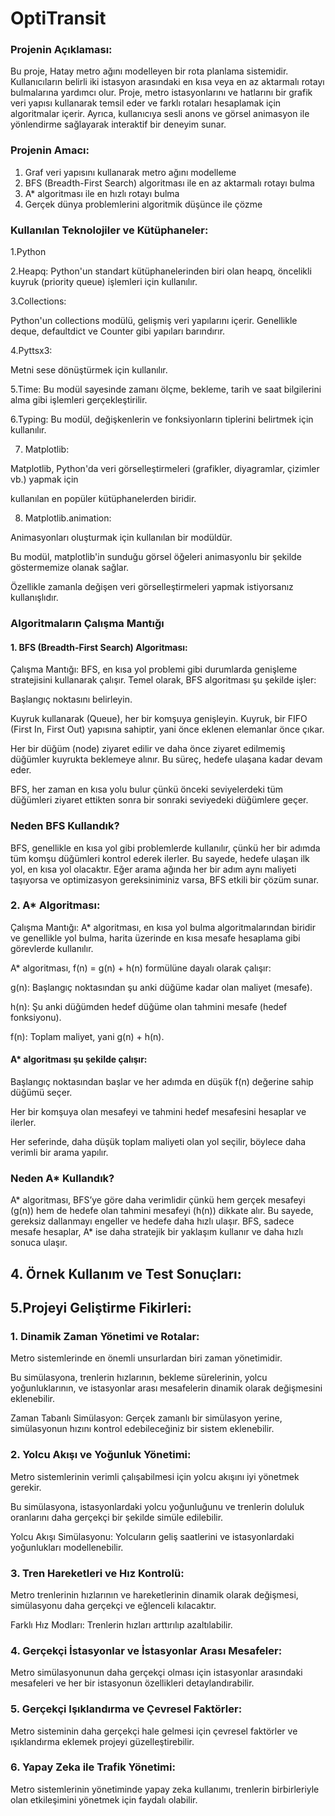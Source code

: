 # OptiTransit

### Projenin Açıklaması:
Bu proje, Hatay metro ağını modelleyen bir rota planlama sistemidir.
Kullanıcıların belirli iki istasyon arasındaki en kısa veya en az aktarmalı rotayı bulmalarına yardımcı olur. 
Proje, metro istasyonlarını ve hatlarını bir grafik veri yapısı kullanarak temsil eder ve farklı rotaları hesaplamak için algoritmalar içerir. 
Ayrıca, kullanıcıya sesli anons ve görsel animasyon ile yönlendirme sağlayarak interaktif bir deneyim sunar.


### Projenin Amacı: 
1. Graf veri yapısını kullanarak metro ağını modelleme
2. BFS (Breadth-First Search) algoritması ile en az aktarmalı rotayı bulma
3. A* algoritması ile en hızlı rotayı bulma
4. Gerçek dünya problemlerini algoritmik düşünce ile çözme

### Kullanılan Teknolojiler ve Kütüphaneler:

1.Python

2.Heapq:
Python'un standart kütüphanelerinden biri olan heapq, öncelikli kuyruk (priority queue) işlemleri için kullanılır.

3.Collections:

Python'un collections modülü, gelişmiş veri yapılarını içerir.
Genellikle deque, defaultdict ve Counter gibi yapıları barındırır.

4.Pyttsx3: 

Metni sese dönüştürmek için kullanılır.

5.Time:
Bu modül sayesinde zamanı ölçme, bekleme, tarih ve saat bilgilerini alma gibi işlemleri gerçekleştirilir.

6.Typing:
Bu modül, değişkenlerin ve fonksiyonların tiplerini belirtmek için kullanılır.

7. Matplotlib:
   
Matplotlib, Python'da veri görselleştirmeleri (grafikler, diyagramlar, çizimler vb.) yapmak için

kullanılan en popüler kütüphanelerden biridir.

8. Matplotlib.animation:

Animasyonları oluşturmak için kullanılan bir modüldür.

Bu modül, matplotlib'in sunduğu görsel öğeleri animasyonlu bir şekilde göstermemize olanak sağlar.

Özellikle zamanla değişen veri görselleştirmeleri yapmak istiyorsanız kullanışlıdır.


### Algoritmaların Çalışma Mantığı 

#### 1. BFS (Breadth-First Search) Algoritması:

Çalışma Mantığı: BFS, en kısa yol problemi gibi durumlarda genişleme stratejisini kullanarak çalışır. Temel olarak, BFS algoritması şu şekilde işler:

Başlangıç noktasını belirleyin.

Kuyruk kullanarak (Queue), her bir komşuya genişleyin. Kuyruk, bir FIFO (First In, First Out) yapısına sahiptir, yani önce eklenen elemanlar önce çıkar.

Her bir düğüm (node) ziyaret edilir ve daha önce ziyaret edilmemiş düğümler kuyrukta beklemeye alınır. Bu süreç, hedefe ulaşana kadar devam eder.

BFS, her zaman en kısa yolu bulur çünkü önceki seviyelerdeki tüm düğümleri ziyaret ettikten sonra bir sonraki seviyedeki düğümlere geçer.

### Neden BFS Kullandık?

BFS, genellikle en kısa yol gibi problemlerde kullanılır, çünkü her bir adımda tüm komşu düğümleri kontrol ederek ilerler. 
Bu sayede, hedefe ulaşan ilk yol, en kısa yol olacaktır.
Eğer arama ağında her bir adım aynı maliyeti taşıyorsa ve optimizasyon gereksiniminiz varsa, BFS etkili bir çözüm sunar.



### 2. A* Algoritması:
Çalışma Mantığı: A* algoritması, en kısa yol bulma algoritmalarından biridir ve
genellikle yol bulma, harita üzerinde en kısa mesafe hesaplama gibi görevlerde kullanılır.

A* algoritması, f(n) = g(n) + h(n) formülüne dayalı olarak çalışır:

g(n): Başlangıç noktasından şu anki düğüme kadar olan maliyet (mesafe).

h(n): Şu anki düğümden hedef düğüme olan tahmini mesafe (hedef fonksiyonu).

f(n): Toplam maliyet, yani g(n) + h(n).

#### A* algoritması şu şekilde çalışır:

Başlangıç noktasından başlar ve her adımda en düşük f(n) değerine sahip düğümü seçer.

Her bir komşuya olan mesafeyi ve tahmini hedef mesafesini hesaplar ve ilerler.

Her seferinde, daha düşük toplam maliyeti olan yol seçilir, böylece daha verimli bir arama yapılır.

### Neden A* Kullandık? 

A* algoritması, BFS’ye göre daha verimlidir çünkü hem gerçek mesafeyi (g(n)) hem de hedefe olan tahmini mesafeyi (h(n)) dikkate alır. 
Bu sayede, gereksiz dallanmayı engeller ve hedefe daha hızlı ulaşır. 
BFS, sadece mesafe hesaplar, A* ise daha stratejik bir yaklaşım kullanır ve daha hızlı sonuca ulaşır.



## 4. Örnek Kullanım ve Test Sonuçları:



## 5.Projeyi Geliştirme Fikirleri:

### 1. Dinamik Zaman Yönetimi ve Rotalar:

Metro sistemlerinde en önemli unsurlardan biri zaman yönetimidir.

Bu simülasyona, trenlerin hızlarının, bekleme sürelerinin, yolcu yoğunluklarının, ve istasyonlar arası mesafelerin dinamik olarak değişmesini eklenebilir.

Zaman Tabanlı Simülasyon: Gerçek zamanlı bir simülasyon yerine, simülasyonun hızını kontrol edebileceğiniz bir sistem eklenebilir.


### 2. Yolcu Akışı ve Yoğunluk Yönetimi:
   
Metro sistemlerinin verimli çalışabilmesi için yolcu akışını iyi yönetmek gerekir.

Bu simülasyona, istasyonlardaki yolcu yoğunluğunu ve trenlerin doluluk oranlarını daha gerçekçi bir şekilde simüle edilebilir.

Yolcu Akışı Simülasyonu: Yolcuların geliş saatlerini ve istasyonlardaki yoğunlukları modellenebilir.


### 3. Tren Hareketleri ve Hız Kontrolü:
   
Metro trenlerinin hızlarının ve hareketlerinin dinamik olarak değişmesi, simülasyonu daha gerçekçi ve eğlenceli kılacaktır.

Farklı Hız Modları: Trenlerin hızları arttırılıp azaltılabilir.


### 4. Gerçekçi İstasyonlar ve İstasyonlar Arası Mesafeler:
   
Metro simülasyonunun daha gerçekçi olması için istasyonlar arasındaki mesafeleri ve her bir istasyonun özellikleri detaylandırabilir.


### 5. Gerçekçi Işıklandırma ve Çevresel Faktörler:

Metro sisteminin daha gerçekçi hale gelmesi için çevresel faktörler ve ışıklandırma eklemek projeyi güzelleştirebilir.


### 6. Yapay Zeka ile Trafik Yönetimi:

Metro sistemlerinin yönetiminde yapay zeka kullanımı, trenlerin birbirleriyle olan etkileşimini yönetmek için faydalı olabilir.




























